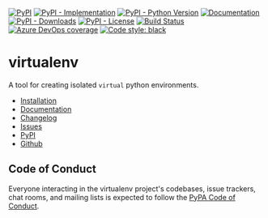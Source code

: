 [![PyPI](https://img.shields.io/pypi/v/virtualenv?style=flat-square)](https://pypi.org/project/virtualenv)
[![PyPI - Implementation](https://img.shields.io/pypi/implementation/virtualenv?style=flat-square)](https://pypi.org/project/virtualenv)
[![PyPI - Python Version](https://img.shields.io/pypi/pyversions/virtualenv?style=flat-square)](https://pypi.org/project/virtualenv)
[![Documentation](https://readthedocs.org/projects/virtualenv/badge/?version=latest&style=flat-square)](http://virtualenv.pypa.io)
[![PyPI - Downloads](https://img.shields.io/pypi/dm/virtualenv?style=flat-square)](https://pypistats.org/packages/virtualenv)
[![PyPI - License](https://img.shields.io/pypi/l/virtualenv?style=flat-square)](https://opensource.org/licenses/MIT)
[![Build Status](https://dev.azure.com/pypa/virtualenv/_apis/build/status/pypa.virtualenv?branchName=master)](https://dev.azure.com/pypa/virtualenv/_build/latest?definitionId=11&branchName=master)
[![Azure DevOps coverage](https://img.shields.io/azure-devops/coverage/pypa/virtualenv/11?style=flat-square)](https://dev.azure.com/pypa/virtualenv/_build?definitionId=11&_a=summary)
[![Code style:
black](https://img.shields.io/badge/code%20style-black-000000.svg)](https://github.com/psf/black)

virtualenv
==========

A tool for creating isolated ``virtual`` python environments.

- [Installation](https://virtualenv.pypa.io/en/latest/installation.html)
- [Documentation](https://virtualenv.pypa.io)
- [Changelog](https://virtualenv.pypa.io/en/latest/changes.html)
- [Issues](https://github.com/pypa/virtualenv/issues)
- [PyPI](https://pypi.org/project/virtualenv)
- [Github](https://github.com/pypa/virtualenv)

Code of Conduct
---------------

Everyone interacting in the virtualenv project's codebases, issue trackers, chat rooms, and mailing lists is expected to
follow the [PyPA Code of Conduct](https://www.pypa.io/en/latest/code-of-conduct/).
